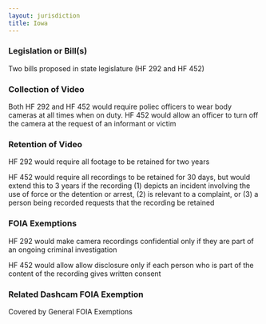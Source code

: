 ```yaml
---
layout: jurisdiction
title: Iowa
---
```


### Legislation or Bill(s)

Two bills proposed in state legislature (HF 292 and HF 452)

### Collection of Video

Both HF 292 and HF 452 would require poliec officers to wear body cameras at all times when on duty.  HF 452 would allow an officer to turn off the camera at the request of an informant or victim

### Retention of Video

HF 292 would require all footage to be retained for two years

HF 452 would require all recordings to be retained for 30 days, but would extend this to 3 years if the recording (1) depicts an incident involving the use of force or the detention or arrest, (2) is relevant to a complaint, or (3) a person being recorded requests that the recording be retained

### FOIA Exemptions

HF 292 would make camera recordings confidential only if they are part of an ongoing criminal investigation

HF 452 would allow allow disclosure only if each person who is part of the content of the recording gives written consent

### Related Dashcam FOIA Exemption

Covered by General FOIA Exemptions
